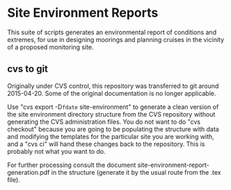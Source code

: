 
Site Environment Reports
========================

This suite of scripts generates an environmental report of conditions and extremes, for use in designing moorings and planning cruises in the vicinity  of a proposed monitoring site.  

cvs to git 
----------

Originally under CVS control, this repository was transferred to git around
2015-04-20. Some of the original documentation is no longer applicable. 


Use "cvs export -D`fdate` site-environment" to generate a clean version of
the site environment directory structure from the CVS repository without
generating the CVS administration files. You do not
want to do "cvs checkout" because you are going to be populating the
structure with data and modifying the templates for the particular site you are
working with, and a "cvs ci" will hand these changes back to the
repository. This is probably not what you want to do. 

For further processing consult the document
site-environment-report-generation.pdf in the structure (generate it by the
usual route from the .tex file).




